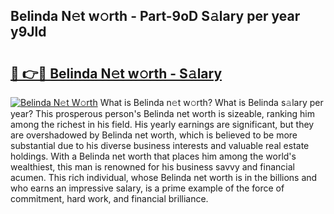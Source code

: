 ## Belinda N𝚎t w𝚘rth - Part-9oD S𝚊lary per year y9Jld

# <h2><a href="http://gc4naz.nevu.top/?p=Belinda">🔗 👉🔴 Belinda N𝚎t w𝚘rth - S𝚊lary</a></h2>

[![Belinda N𝚎t W𝚘rth](https://i.imgur.com/Oavwk0R.jpeg)](http://gc4naz.nevu.top/?p=Belinda)
What is Belinda n𝚎t w𝚘rth? What is Belinda s𝚊lary per year?
This prosperous person's Belinda net worth is sizeable, ranking him among the richest in his field. His yearly earnings are significant, but they are overshadowed by Belinda net worth, which is believed to be more substantial due to his diverse business interests and valuable real estate holdings. With a Belinda net worth that places him among the world's wealthiest, this man is renowned for his business savvy and financial acumen. This rich individual, whose Belinda net worth is in the billions and who earns an impressive salary, is a prime example of the force of commitment, hard work, and financial brilliance.
